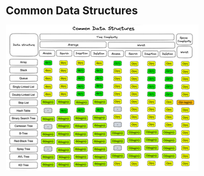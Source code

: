 # Common Data Structures

![Common Data Structures](https://raw.githubusercontent.com/AndersDeath/holy-theory/main/images/common-data-structures.png)


